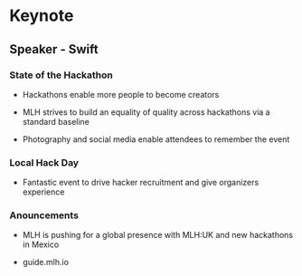 # Keynote

## Speaker - Swift

### State of the Hackathon

* Hackathons enable more people to become creators

* MLH strives to build an equality of quality across hackathons via a standard baseline

* Photography and social media enable attendees to remember the event

### Local Hack Day

* Fantastic event to drive hacker recruitment and give organizers experience

### Anouncements

* MLH is pushing for a global presence with MLH:UK and new hackathons in Mexico

* guide.mlh.io
